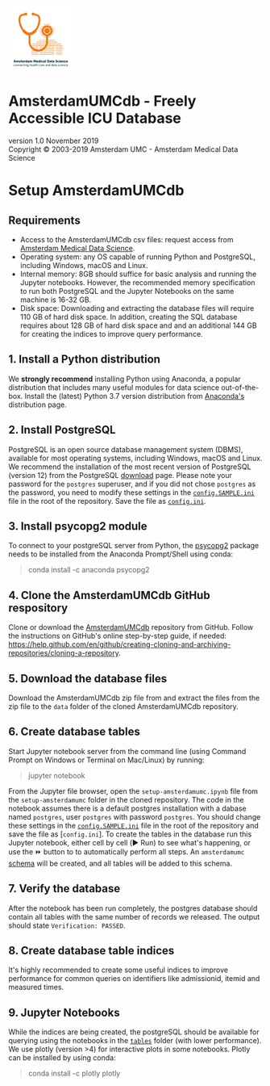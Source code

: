 <img src="../img/logo_amds.png" alt="Logo" height="128px"/>

# AmsterdamUMCdb - Freely Accessible ICU Database
version 1.0 November 2019  
Copyright &copy; 2003-2019 Amsterdam UMC - Amsterdam Medical Data Science

# Setup AmsterdamUMCdb
## Requirements
- Access to the AmsterdamUMCdb csv files: request access from [Amsterdam Medical Data Science](https://www.amsterdammedicaldatascience.nl/).
- Operating system: any OS capable of running Python and PostgreSQL, including Windows, macOS and Linux.
- Internal memory: 8GB should suffice for basic analysis and running the Jupyter notebooks. However, the recommended memory specification to run both PostgreSQL and the Jupyter Notebooks on the same machine is 16-32 GB.
- Disk space: Downloading and extracting the database files will require 110 GB of hard disk space. In addition, creating the SQL database requires about 128 GB of hard disk space and and an additional 144 GB for creating the indices to improve query performance. 

## 1. Install a Python distribution
We **strongly recommend** installing Python using Anaconda, a popular distribution that includes many useful modules for data science out-of-the-box. Install the (latest) Python 3.7 version distribution from [Anaconda's](https://www.anaconda.com/distribution) distribution page.

## 2. Install PostgreSQL
PostgreSQL is an open source database management system (DBMS), available for most operating systems, including Windows, macOS and Linux. We recommend the installation of the most recent version of PostgreSQL (version 12) from the PostgreSQL [download](https://www.postgresql.org/download/) page. Please note your password for the `postgres` superuser, and if you did not chose `postgres` as the password, you need to modify these settings in the [`config.SAMPLE.ini`](https://github.com/AmsterdamUMC/AmsterdamUMCdb/tree/master/config.SAMPLE.ini) file in the root of the repository. Save the file as [`config.ini`](https://github.com/AmsterdamUMC/AmsterdamUMCdb/tree/master/config.ini).

## 3. Install psycopg2 module
To connect to your postgreSQL server from Python, the [psycopg2](https://pypi.org/project/psycopg2/) package needs to be installed from the Anaconda Prompt/Shell using conda:

> conda install -c anaconda psycopg2
## 4. Clone the AmsterdamUMCdb GitHub respository
Clone or download the [AmsterdamUMCdb](https://github.com/AmsterdamUMC/AmsterdamUMCdb) repository from GitHub. 
Follow the instructions on GitHub's online step-by-step guide, if needed: https://help.github.com/en/github/creating-cloning-and-archiving-repositories/cloning-a-repository. 

## 5. Download the database files
Download the AmsterdamUMCdb zip file from and extract the files from the zip file to the `data` folder of the cloned AmsterdamUMCdb repository.

## 6. Create database tables
Start Jupyter notebook server from the command line (using Command Prompt on Windows or Terminal on Mac/Linux) by running:

> jupyter notebook

From the Jupyter file browser, open the `setup-amsterdamumc.ipynb` file from the `setup-amsterdamumc` folder in the cloned repository. The code in the notebook assumes there is a default postgres installation with a dabase named `postgres`, user `postgres` with password `postgres`. You should change these settings in the [`config.SAMPLE.ini`](https://github.com/AmsterdamUMC/AmsterdamUMCdb/tree/master/config.SAMPLE.ini) file in the root of the repository and save the file as [`config.ini`].
To create the tables in the database run this Jupyter notebook, either cell by cell (▶️ Run) to see what's happening, or use the ⏩ button to to automatically perform all steps. An `amsterdamumc` [schema](https://www.postgresql.org/docs/12/ddl-schemas.html) will be created, and all tables will be added to this schema.

## 7. Verify the database
After the notebook has been run completely, the postgres database should contain all tables with the same number of records we released. The output should state `Verification: PASSED`.
 
## 8. Create database table indices
It's highly recommended to create some useful indices to improve performance for common queries on identifiers like admissionid, itemid and measured times. 

## 9. Jupyter Notebooks
While the indices are being created, the postgreSQL should be available for querying using the notebooks in the [`tables`](https://github.com/AmsterdamUMC/AmsterdamUMCdb/tree/master/tables) folder (with lower performance). We use  plotly (version >4) for interactive plots in some notebooks. Plotly can be installed by 
using conda:

> conda install -c plotly plotly
